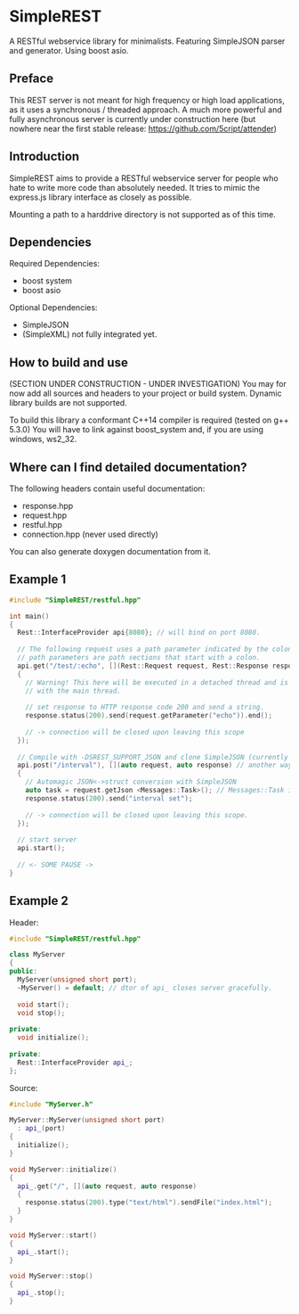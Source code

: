 # SimpleREST
A RESTful webservice library for minimalists. Featuring SimpleJSON parser and generator. Using boost asio.

## Preface
This REST server is not meant for high frequency or high load applications,
as it uses a synchronous / threaded approach.
A much more powerful and fully asynchronous server is currently under construction here (but nowhere near the first stable release: https://github.com/5cript/attender)

## Introduction
SimpleREST aims to provide a RESTful webservice server for people who hate to write more code than absolutely needed.
It tries to mimic the express.js library interface as closely as possible.

Mounting a path to a harddrive directory is not supported as of this time.

## Dependencies
Required Dependencies:
- boost system
- boost asio

Optional Dependencies:
- SimpleJSON
- (SimpleXML) not fully integrated yet.

## How to build and use
(SECTION UNDER CONSTRUCTION - UNDER INVESTIGATION)
You may for now add all sources and headers to your project or build system. Dynamic library builds are not supported.

To build this library a conformant C++14 compiler is required (tested on g++ 5.3.0)
You will have to link against boost_system and, if you are using windows, ws2_32.

## Where can I find detailed documentation?
The following headers contain useful documentation:
- response.hpp
- request.hpp
- restful.hpp
- connection.hpp (never used directly)

You can also generate doxygen documentation from it. 

## Example 1
```C++
#include "SimpleREST/restful.hpp"

int main()
{
  Rest::InterfaceProvider api{8080}; // will bind on port 8080.
  
  // The following request uses a path parameter indicated by the colon.
  // path parameters are path sections that start with a colon.
  api.get("/test/:echo", [](Rest::Request request, Rest::Response response) // or use auto in lambda!
  {
    // Warning! This here will be executed in a detached thread and is therefore not safe to interact
    // with the main thread.
  
    // set response to HTTP response code 200 and send a string.
    response.status(200).send(request.getParameter("echo")).end();
    
    // -> connection will be closed upon leaving this scope
  });
  
  // Compile with -DSREST_SUPPORT_JSON and clone SimpleJSON (currently a submodule, will change)
  api.post("/interval"), [](auto request, auto response) // another way of writing it.
  {
    // Automagic JSON<->struct conversion with SimpleJSON
    auto task = request.getJson <Messages::Task>(); // Messages::Task is a SimpleJSON struct, see my SimpleJSON here on github.
    response.status(200).send("interval set");
    
    // -> connection will be closed upon leaving this scope.
  });
  
  // start server
  api.start();
  
  // <- SOME PAUSE ->
}
```

## Example 2
Header:
```C++
#include "SimpleREST/restful.hpp"

class MyServer
{ 
public:
  MyServer(unsigned short port);
  ~MyServer() = default; // dtor of api_ closes server gracefully.
  
  void start();
  void stop();
  
private:
  void initialize();
  
private:
  Rest::InterfaceProvider api_;
};
```

Source:
```C++
#include "MyServer.h"

MyServer::MyServer(unsigned short port)
  : api_(port)
{
  initialize();
}

void MyServer::initialize()
{
  api_.get("/", [](auto request, auto response)
  {
    response.status(200).type("text/html").sendFile("index.html");
  }
}

void MyServer::start()
{
  api_.start();
}

void MyServer::stop()
{
  api_.stop();
}
```
